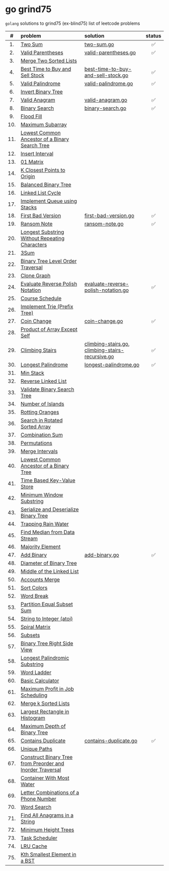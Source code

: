# go grind75

`golang` solutions to grind75 (ex-blind75) list of leetcode problems

|  #  | problem                                                                                                                                              | solution                                                                                                                                                                                         | status |
| :-: | :--------------------------------------------------------------------------------------------------------------------------------------------------- | :----------------------------------------------------------------------------------------------------------------------------------------------------------------------------------------------- | :----: |
| 1.  | [Two Sum](https://leetcode.com/problems/two-sum/)                                                                                                    | [two-sum.go](https://github.com/shdq/go-grind75/blob/main/two-sum.go)                                                                                                                            |   ✅   |
| 2.  | [Valid Parentheses](https://leetcode.com/problems/valid-parentheses)                                                                                 | [valid-parentheses.go](https://github.com/shdq/go-grind75/blob/main/valid-parentheses.go)                                                                                                        |   ✅   |
| 3.  | [Merge Two Sorted Lists](https://leetcode.com/problems/merge-two-sorted-lists)                                                                       |                                                                                                                                                                                                  |        |
| 4.  | [Best Time to Buy and Sell Stock](https://leetcode.com/problems/best-time-to-buy-and-sell-stock)                                                     | [best-time-to-buy-and-sell-stock.go](https://github.com/shdq/go-grind75/blob/main/best-time-to-buy-and-sell-stock.go)                                                                            |   ✅   |
| 5.  | [Valid Palindrome](https://leetcode.com/problems/valid-palindrome)                                                                                   | [valid-palindrome.go](https://github.com/shdq/go-grind75/blob/main/valid-palindrome.go)                                                                                                          |   ✅   |
| 6.  | [Invert Binary Tree](https://leetcode.com/problems/invert-binary-tree)                                                                               |                                                                                                                                                                                                  |        |
| 7.  | [Valid Anagram](https://leetcode.com/problems/valid-anagram)                                                                                         | [valid-anagram.go](https://github.com/shdq/go-grind75/blob/main/valid-anagram.go)                                                                                                                |   ✅   |
| 8.  | [Binary Search](https://leetcode.com/problems/binary-search)                                                                                         | [binary-search.go](https://github.com/shdq/go-grind75/blob/main/binary-search.go)                                                                                                                |   ✅   |
| 9.  | [Flood Fill](https://leetcode.com/problems/flood-fill)                                                                                               |                                                                                                                                                                                                  |        |
| 10. | [Maximum Subarray](https://leetcode.com/problems/maximum-subarray)                                                                                   |                                                                                                                                                                                                  |        |
| 11. | [Lowest Common Ancestor of a Binary Search Tree](https://leetcode.com/problems/lowest-common-ancestor-of-a-binary-search-tree)                       |                                                                                                                                                                                                  |        |
| 12. | [Insert Interval](https://leetcode.com/problems/insert-interval)                                                                                     |                                                                                                                                                                                                  |        |
| 13. | [01 Matrix](https://leetcode.com/problems/01-matrix)                                                                                                 |                                                                                                                                                                                                  |        |
| 14. | [K Closest Points to Origin](https://leetcode.com/problems/k-closest-points-to-origin)                                                               |                                                                                                                                                                                                  |        |
| 15. | [Balanced Binary Tree](https://leetcode.com/problems/balanced-binary-tree)                                                                           |                                                                                                                                                                                                  |        |
| 16. | [Linked List Cycle](https://leetcode.com/problems/linked-list-cycle)                                                                                 |                                                                                                                                                                                                  |        |
| 17. | [Implement Queue using Stacks](https://leetcode.com/problems/implement-queue-using-stacks)                                                           |                                                                                                                                                                                                  |        |
| 18. | [First Bad Version](https://leetcode.com/problems/first-bad-version)                                                                                 | [first-bad-version.go](https://github.com/shdq/go-grind75/blob/main/first-bad-version.go)                                                                                                        |   ✅   |
| 19. | [Ransom Note](https://leetcode.com/problems/ransom-note/)                                                                                            | [ransom-note.go](https://github.com/shdq/go-grind75/blob/main/ransom-note.go)                                                                                                                    |   ✅   |
| 20. | [Longest Substring Without Repeating Characters](https://leetcode.com/problems/longest-substring-without-repeating-characters)                       |                                                                                                                                                                                                  |        |
| 21. | [3Sum](https://leetcode.com/problems/3sum)                                                                                                           |                                                                                                                                                                                                  |        |
| 22. | [Binary Tree Level Order Traversal](https://leetcode.com/problems/binary-tree-level-order-traversal)                                                 |                                                                                                                                                                                                  |        |
| 23. | [Clone Graph](https://leetcode.com/problems/clone-graph)                                                                                             |                                                                                                                                                                                                  |        |
| 24. | [Evaluate Reverse Polish Notation](https://leetcode.com/problems/evaluate-reverse-polish-notation)                                                   | [evaluate-reverse-polish-notation.go](https://github.com/shdq/go-grind75/blob/main/eevaluate-reverse-polish-notation.go)                                                                         |   ✅   |
| 25. | [Course Schedule](https://leetcode.com/problems/course-schedule)                                                                                     |                                                                                                                                                                                                  |        |
| 26. | [Implement Trie (Prefix Tree)](https://leetcode.com/problems/implement-trie-prefix-tree)                                                             |                                                                                                                                                                                                  |        |
| 27. | [Coin Change](https://leetcode.com/problems/coin-change)                                                                                             | [coin-change.go](https://github.com/shdq/go-grind75/blob/main/coin-change.go)                                                                                                                    |   ✅   |
| 28. | [Product of Array Except Self](https://leetcode.com/problems/product-of-array-except-self)                                                           |                                                                                                                                                                                                  |        |
| 29. | [Climbing Stairs](https://leetcode.com/problems/climbing-stairs)                                                                                     | [climbing-stairs.go](https://github.com/shdq/go-grind75/blob/main/climbing-stairs.go), [climbing-stairs-recursive.go](https://github.com/shdq/go-grind75/blob/main/climbing-stairs-recursive.go) |   ✅   |
| 30. | [Longest Palindrome](https://leetcode.com/problems/longest-palindrome)                                                                               | [longest-palindrome.go](https://github.com/shdq/go-grind75/blob/main/longest-palindrome.go)                                                                                                      |   ✅   |
| 31. | [Min Stack](https://leetcode.com/problems/min-stack)                                                                                                 |                                                                                                                                                                                                  |        |
| 32. | [Reverse Linked List](https://leetcode.com/problems/reverse-linked-list)                                                                             |                                                                                                                                                                                                  |        |
| 33. | [Validate Binary Search Tree](https://leetcode.com/problems/validate-binary-search-tree)                                                             |                                                                                                                                                                                                  |        |
| 34. | [Number of Islands](https://leetcode.com/problems/number-of-islands)                                                                                 |                                                                                                                                                                                                  |        |
| 35. | [Rotting Oranges](https://leetcode.com/problems/rotting-oranges)                                                                                     |                                                                                                                                                                                                  |        |
| 36. | [Search in Rotated Sorted Array](https://leetcode.com/problems/search-in-rotated-sorted-array)                                                       |                                                                                                                                                                                                  |        |
| 37. | [Combination Sum](https://leetcode.com/problems/combination-sum)                                                                                     |                                                                                                                                                                                                  |        |
| 38. | [Permutations](https://leetcode.com/problems/permutations)                                                                                           |                                                                                                                                                                                                  |        |
| 39. | [Merge Intervals](https://leetcode.com/problems/merge-intervals)                                                                                     |                                                                                                                                                                                                  |        |
| 40. | [Lowest Common Ancestor of a Binary Tree](https://leetcode.com/problems/lowest-common-ancestor-of-a-binary-tree)                                     |                                                                                                                                                                                                  |        |
| 41. | [Time Based Key-Value Store](https://leetcode.com/problems/time-based-key-value-store)                                                               |                                                                                                                                                                                                  |        |
| 42. | [Minimum Window Substring](https://leetcode.com/problems/minimum-window-substring)                                                                   |                                                                                                                                                                                                  |        |
| 43. | [Serialize and Deserialize Binary Tree](https://leetcode.com/problems/serialize-and-deserialize-binary-tree)                                         |                                                                                                                                                                                                  |        |
| 44. | [Trapping Rain Water](https://leetcode.com/problems/trapping-rain-water)                                                                             |                                                                                                                                                                                                  |        |
| 45. | [Find Median from Data Stream](https://leetcode.com/problems/find-median-from-data-stream)                                                           |                                                                                                                                                                                                  |        |
| 46. | [Majority Element](https://leetcode.com/problems/majority-element)                                                                                   |                                                                                                                                                                                                  |        |
| 47. | [Add Binary](https://leetcode.com/problems/add-binary)                                                                                               | [add-binary.go](https://github.com/shdq/go-grind75/blob/main/add-binary.go)                                                                                                                      |   ✅   |
| 48. | [Diameter of Binary Tree](https://leetcode.com/problems/diameter-of-binary-tree)                                                                     |                                                                                                                                                                                                  |        |
| 49. | [Middle of the Linked List](https://leetcode.com/problems/middle-of-the-linked-list)                                                                 |                                                                                                                                                                                                  |        |
| 50. | [Accounts Merge](https://leetcode.com/problems/accounts-merge)                                                                                       |                                                                                                                                                                                                  |        |
| 51. | [Sort Colors](https://leetcode.com/problems/sort-colors)                                                                                             |                                                                                                                                                                                                  |        |
| 52. | [Word Break](https://leetcode.com/problems/word-break)                                                                                               |                                                                                                                                                                                                  |        |
| 53. | [Partition Equal Subset Sum](https://leetcode.com/problems/partition-equal-subset-sum)                                                               |                                                                                                                                                                                                  |        |
| 54. | [String to Integer (atoi)](https://leetcode.com/problems/string-to-integer-atoi)                                                                     |                                                                                                                                                                                                  |        |
| 55. | [Spiral Matrix](https://leetcode.com/problems/spiral-matrix)                                                                                         |                                                                                                                                                                                                  |        |
| 56. | [Subsets](https://leetcode.com/problems/subsets)                                                                                                     |                                                                                                                                                                                                  |        |
| 57. | [Binary Tree Right Side View](https://leetcode.com/problems/binary-tree-right-side-view)                                                             |                                                                                                                                                                                                  |        |
| 58. | [Longest Palindromic Substring](https://leetcode.com/problems/longest-palindromic-substring)                                                         |                                                                                                                                                                                                  |        |
| 59. | [Word Ladder](https://leetcode.com/problems/word-ladder)                                                                                             |                                                                                                                                                                                                  |        |
| 60. | [Basic Calculator](https://leetcode.com/problems/basic-calculator)                                                                                   |                                                                                                                                                                                                  |        |
| 61. | [Maximum Profit in Job Scheduling](https://leetcode.com/problems/maximum-profit-in-job-scheduling)                                                   |                                                                                                                                                                                                  |        |
| 62. | [Merge k Sorted Lists](https://leetcode.com/problems/merge-k-sorted-lists)                                                                           |                                                                                                                                                                                                  |        |
| 63. | [Largest Rectangle in Histogram](https://leetcode.com/problems/largest-rectangle-in-histogram)                                                       |                                                                                                                                                                                                  |        |
| 64. | [Maximum Depth of Binary Tree](https://leetcode.com/problems/maximum-depth-of-binary-tree)                                                           |                                                                                                                                                                                                  |        |
| 65. | [Contains Duplicate](https://leetcode.com/problems/contains-duplicate)                                                                               | [contains-duplicate.go](https://github.com/shdq/go-grind75/blob/main/contains-duplicate.go)                                                                                                      |   ✅   |
| 66. | [Unique Paths](https://leetcode.com/problems/unique-paths)                                                                                           |                                                                                                                                                                                                  |        |
| 67. | [Construct Binary Tree from Preorder and Inorder Traversal](https://leetcode.com/problems/construct-binary-tree-from-preorder-and-inorder-traversal) |                                                                                                                                                                                                  |        |
| 68. | [Container With Most Water](https://leetcode.com/problems/container-with-most-water)                                                                 |                                                                                                                                                                                                  |        |
| 69. | [Letter Combinations of a Phone Number](https://leetcode.com/problems/letter-combinations-of-a-phone-number)                                         |                                                                                                                                                                                                  |        |
| 70. | [Word Search](https://leetcode.com/problems/word-search)                                                                                             |                                                                                                                                                                                                  |        |
| 71. | [Find All Anagrams in a String](https://leetcode.com/problems/find-all-anagrams-in-a-string)                                                         |                                                                                                                                                                                                  |        |
| 72. | [Minimum Height Trees](https://leetcode.com/problems/minimum-height-trees)                                                                           |                                                                                                                                                                                                  |        |
| 73. | [Task Scheduler](https://leetcode.com/problems/task-scheduler)                                                                                       |                                                                                                                                                                                                  |        |
| 74. | [LRU Cache](https://leetcode.com/problems/lru-cache)                                                                                                 |                                                                                                                                                                                                  |        |
| 75. | [Kth Smallest Element in a BST](https://leetcode.com/problems/kth-smallest-element-in-a-bst)                                                         |                                                                                                                                                                                                  |        |
